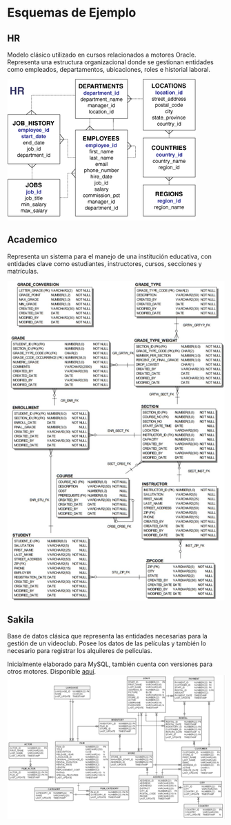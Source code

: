 # Esquemas de Ejemplo

## HR
Modelo clásico utilizado en cursos relacionados a motores Oracle. Representa una estructura organizacional donde se gestionan entidades como empleados, departamentos, ubicaciones, roles e historial laboral.

![Esquema HR](./imagenes/hr.gif)

## Academico
Representa un sistema para el manejo de una institución educativa, con entidades clave como estudiantes, instructores, cursos, secciones y matrículas.

![Esquema Academico](./imagenes/academico.png)

## Sakila
Base de datos clásica que representa las entidades necesarias para la gestión de un videoclub. Posee los datos de las películas y también lo necesario para registrar los alquileres de películas.

Inicialmente elaborado para MySQL, también cuenta con versiones para otros motores. Disponible [aquí](https://github.com/jOOQ/sakila).
![Sakila](./imagenes/sakila.png)